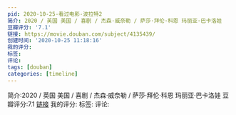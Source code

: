 ```yaml
---
pid: 2020-10-25-看过电影-波拉特2
简介: 2020 / 英国 美国 / 喜剧 / 杰森·威奈勒 / 萨莎·拜伦·科恩 玛丽亚·巴卡洛娃
豆瓣评分: '7.1'
链接: https://movie.douban.com/subject/4135439/
创建时间: '2020-10-25 11:18:16'
我的评分:
标签:
评论:
tags: [douban]
categories: [timeline]
---
```

简介:2020 / 英国 美国 / 喜剧 / 杰森·威奈勒 / 萨莎·拜伦·科恩 玛丽亚·巴卡洛娃
豆瓣评分:7.1
[链接](https://movie.douban.com/subject/4135439/)
我的评分:
标签:
评论:
